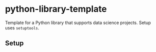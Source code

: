 # python-library-template
Template for a Python library that supports data science projects. Setup uses `setuptools`.

## Setup
